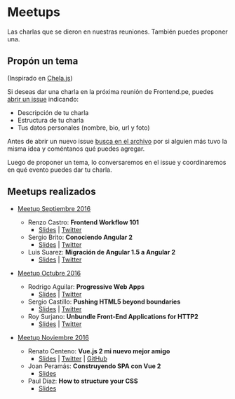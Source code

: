 # Meetups

Las charlas que se dieron en nuestras reuniones. También puedes proponer una.

## Propón un tema

(Inspirado en [Chela.js](https://github.com/javascriptmx/chelajs/wiki))

Si deseas dar una charla en la próxima reunión de Frontend.pe, puedes [abrir un issue](https://github.com/Frontendpe/meetups/issues/new) indicando:

* Descripción de tu charla
* Estructura de tu charla
* Tus datos personales (nombre, bio, url y foto)

Antes de abrir un nuevo issue [busca en el archivo](https://github.com/Frontendpe/meetups/issues?utf8=✓&q=) por si alguien más tuvo la misma idea y coméntanos qué puedes agregar.

Luego de proponer un tema, lo conversaremos en el issue y coordinaremos en qué evento puedes dar tu charla.

## Meetups realizados

* [Meetup Septiembre 2016](https://www.eventbrite.com/e/frontendpe-meetup-septiembre-tickets-27797278408)
  * Renzo Castro: **Frontend Workflow 101**
    * [Slides](https://renzocastro.github.io/talks/2016/front-end-workflow-101/) | [Twitter](https://twitter.com/otakurzo)
  * Sergio Brito: **Conociendo Angular 2**
    * [Slides](http://www.slideshare.net/yacaFx/conociendo-angular-2) | [Twitter](https://twitter.com/yacafx)
  * Luis Suarez: **Migración de Angular 1.5 a Angular 2**
    * [Slides](https://docs.google.com/presentation/d/1_BrLAAwEoyjxA-_nW6FEErMgkvCSvb4hIAfcWGyQ65g/edit) | [Twitter](https://twitter.com/luchotess)

* [Meetup Octubre 2016](https://www.eventbrite.com/e/frontendpe-meetup-octubre-tickets-28484190982)
  * Rodrigo Aguilar: **Progressive Web Apps**
    * [Slides](https://www.dropbox.com/s/gr16u27gutmki67/Progressive%20Web%20Apps.pdf?dl=0) | [Twitter](https://twitter.com/rod_nato)
  * Sergio Castillo: **Pushing HTML5 beyond boundaries**
    * [Slides](http://www.slideshare.net/scyrizales/pushing-html5-beyond-boundaries) | [Twitter](https://twitter.com/scyrizales)
  * Roy Surjano: **Unbundle Front-End Applications for HTTP2**
    * [Slides](http://slides.com/rsurjano/unbundle-frontend-applications-for-http2#/) | [Twitter](http://twitter.com/rsurjano)

* [Meetup Noviembre 2016](https://www.eventbrite.com/e/frontendpe-meetup-noviembre-tickets-29416828526)
  * Renato Centeno: **Vue.js 2 mi nuevo mejor amigo**
    * [Slides](https://speakerdeck.com/elnato/vue-dot-js-2-mi-nuevo-mejor-amigo-frontend-dot-pe-3er-meetup) | [Twitter](https://twitter.com/hellorenato) | [GitHub](https://github.com/elnato)
  * Joan Peramás: **Construyendo SPA con Vue 2**
    * [Slides](https://drive.google.com/file/d/0Bx0yn-a3temAeUFJZW9GaERfLUk/view?usp=sharing)
  * Paul Díaz: **How to structure your CSS**
    * [Slides](https://github.com/paulrrdiaz/how-to-structure-your-css)
